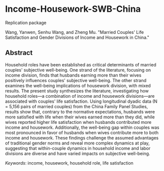 # Income-Housework-SWB-China

Replication package

Wang, Yanwen, Senhu Wang, and Zheng Mu. "Married Couples' Life Satisfaction and Gender Divisions of Income and Housework in China."

## Abstract

Household roles have been established as critical determinants of married couples' subjective well-being. One strand of the literature, focusing on income division, finds that husbands earning more than their wives positively influences couples' subjective well-being. The other strand examines the well-being implications of housework division, with mixed results. The present study synthesizes the literature, investigating how household roles—a combination of income and housework divisions—are associated with couples' life satisfaction. Using longitudinal dyadic data (N = 5,156 pairs of married couples) from the China Family Panel Studies, results show that, contrary to the normative expectations, husbands were more satisfied with life when their wives earned more than they did, while wives reported higher life satisfaction when husbands contributed more income and housework. Additionally, the well-being gap within couples was most pronounced in favor of husbands when wives contribute more to both income and housework. These findings challenge the assumed advantages of traditional gender norms and reveal more complex dynamics at play, suggesting that within-couple dynamics in household income and labor divisions are diverse and have varied impacts on subjective well-being.

*Keywords*: income, housework, household role, life satisfaction
